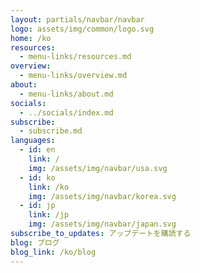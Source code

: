 ```yaml
---
layout: partials/navbar/navbar
logo: assets/img/common/logo.svg
home: /ko
resources:
  - menu-links/resources.md
overview:
  - menu-links/overview.md
about:
  - menu-links/about.md
socials:
  - ../socials/index.md
subscribe:
  - subscribe.md
languages:
  - id: en
    link: /
    img: /assets/img/navbar/usa.svg
  - id: ko
    link: /ko
    img: /assets/img/navbar/korea.svg
  - id: jp
    link: /jp
    img: /assets/img/navbar/japan.svg
subscribe_to_updates: アップデートを購読する
blog: ブログ
blog_link: /ko/blog
---
```

